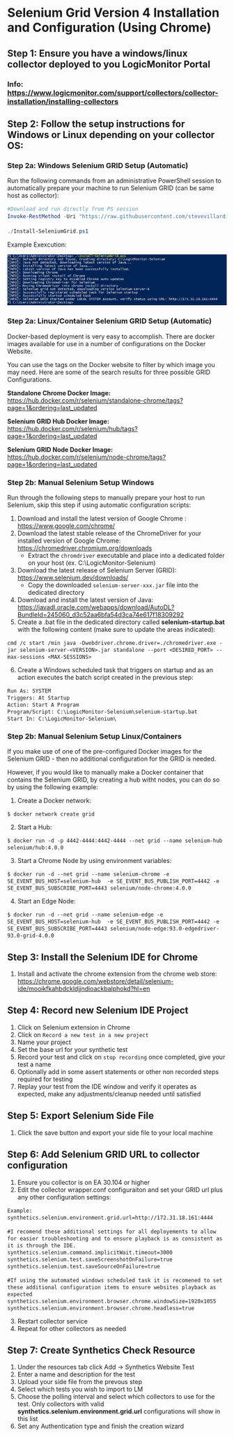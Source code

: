 # Selenium Grid Version 4 Installation and Configuration (Using Chrome)

## Step 1: Ensure you have a windows/linux collector deployed to you LogicMonitor Portal

### Info: https://www.logicmonitor.com/support/collectors/collector-installation/installing-collectors

## Step 2: Follow the setup instructions for Windows or Linux depending on your collector OS:

### Step 2a: Windows Selenium GRID Setup (Automatic)

Run the following commands from an administrative PowerShell session to automatically prepare your machine to run Selenium GRID (can be same host as collector):

```powershell
#Download and run directly from PS session
Invoke-RestMethod -Uri "https://raw.githubusercontent.com/stevevillardi/LogicMonitor_Scripts/main/Selenium%20Grid%20(Synthetics%20Test)/Install-SeleniumGrid.ps1" -OutFile Install-SeleniumGrid.ps1

./Install-SeleniumGrid.ps1
```

Example Exexcution:

![Install Screenshot](SeleniumGridInstall.png)

### Step 2a: Linux/Container Selenium GRID Setup (Automatic)

Docker-based deployment is very easy to accomplish. There are docker images available for use in a number of configurations on the Docker Website.

You can use the tags on the Docker website to filter by which image you may need. Here are some of the search results for three possible GRID Configurations.

**Standalone Chrome Docker Image:**
https://hub.docker.com/r/selenium/standalone-chrome/tags?page=1&ordering=last_updated

**Selenium GRID Hub Docker Image:**
https://hub.docker.com/r/selenium/hub/tags?page=1&ordering=last_updated

**Selenium GRID Node Docker Image:**
https://hub.docker.com/r/selenium/node-chrome/tags?page=1&ordering=last_updated

### Step 2b: Manual Selenium Setup Windows

Run through the following steps to manually prepare your host to run Selenium, skip this step if using automatic configuration scripts:

1.  Download and install the latest version of Google Chrome : https://www.google.com/chrome/
2.  Download the latest stable release of the ChromeDriver for your installed version of Google Chrome: https://chromedriver.chromium.org/downloads
    - Extract the `chromdriver` executable and place into a dedicated folder on your host (ex. C:\LogicMonitor-Selenium)
3.  Download the latest release of Selenium Server (GRID): https://www.selenium.dev/downloads/
    - Copy the downloaded `selenium-server-xxx.jar` file into the dedicated directory
4.  Download and install the latest version of Java: https://javadl.oracle.com/webapps/download/AutoDL?BundleId=245060_d3c52aa6bfa54d3ca74e617f18309292
5.  Create a .bat file in the dedicated directory called **selenium-startup.bat** with the following content (make sure to update the areas indicated):

```
cmd /c start /min java -Dwebdriver.chrome.driver=./chromedriver.exe -jar selenium-server-<VERSION>.jar standalone --port <DESIRED_PORT> --max-sessions <MAX-SESSIONS>
```

6. Create a Windows scheduled task that triggers on startup and as an action executes the batch script created in the previous step:

```
Run As: SYSTEM
Triggers: At Startup
Action: Start A Program
Program/Script: C:\LogicMonitor-Selenium\selenium-startup.bat
Start In: C:\LogicMonitor-Selenium\
```

### Step 2b: Manual Selenium Setup Linux/Containers

If you make use of one of the pre-configured Docker images for the Selenium GRID - then no additional configuration for the GRID is needed.

However, if you would like to manually make a Docker container that contains the Selenium GRID, by creating a hub witht nodes, you can do so by using the following example:

1. Create a Docker network:

```
$ docker network create grid
```

2. Start a Hub:

```
$ docker run -d -p 4442-4444:4442-4444 --net grid --name selenium-hub selenium/hub:4.0.0
```

3. Start a Chrome Node by using environment variables:

```
$ docker run -d --net grid --name selenium-chrome -e SE_EVENT_BUS_HOST=selenium-hub  -e SE_EVENT_BUS_PUBLISH_PORT=4442 -e SE_EVENT_BUS_SUBSCRIBE_PORT=4443 selenium/node-chrome:4.0.0
```

4. Start an Edge Node:

```
$ docker run -d --net grid --name selenium-edge -e SE_EVENT_BUS_HOST=selenium-hub  -e SE_EVENT_BUS_PUBLISH_PORT=4442 -e SE_EVENT_BUS_SUBSCRIBE_PORT=4443 selenium/node-edge:93.0-edgedriver-93.0-grid-4.0.0
```

## Step 3: Install the Selenium IDE for Chrome

1. Install and activate the chrome extension from the chrome web store: https://chrome.google.com/webstore/detail/selenium-ide/mooikfkahbdckldjjndioackbalphokd?hl=en

## Step 4: Record new Selenium IDE Project

1. Click on Selenium extension in Chrome
2. Click on `Record a new test in a new project`
3. Name your project
4. Set the base url for your synthetic test
5. Record your test and click on `stop recording` once completed, give your test a name
6. Optionally add in some assert statements or other non recorded steps required for testing
7. Replay your test from the IDE window and verify it operates as expected, make any adjustments/cleanup needed until satisfied

## Step 5: Export Selenium Side File

1. Click the save button and export your side file to your local machine

## Step 6: Add Selenium GRID URL to collector configuration

1. Ensure you collector is on EA 30.104 or higher
2. Edit the collector wrapper.conf configuraiton and set your GRID url plus any other configuration settings:

```
Example:
synthetics.selenium.environment.grid.url=http://172.31.18.161:4444

#I recomend these additional settings for all deployements to allow for easier troubleshooting and to ensure playback is as consistent as it is through the IDE.
synthetics.selenium.command.implicitWait.timeout=3000
synthetics.selenium.test.saveScreenshotOnFailure=true
synthetics.selenium.test.saveSourceOnFailure=true

#If using the automated windows scheduled task it is recomened to set these additional configuration items to ensure websites playback as expected
synthetics.selenium.environment.browser.chrome.windowSize=1920x1055
synthetics.selenium.environment.browser.chrome.headless=true
```

3. Restart collector service
4. Repeat for other collectors as needed

## Step 7: Create Synthetics Check Resource

1. Under the resources tab click Add -> Synthetics Website Test
2. Enter a name and description for the test
3. Upload your side file from the prevous step
4. Select which tests you wish to import to LM
5. Choose the polling interval and select which collectors to use for the test. Only collectors with valid **synthetics.selenium.environment.grid.url** configurations will show in this list
6. Set any Authentication type and finish the creation wizard
